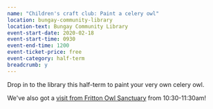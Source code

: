 ```yaml
---
name: "Children's craft club: Paint a celery owl"
location: bungay-community-library
location-text: Bungay Community Library
event-start-date: 2020-02-18
event-start-time: 0930
event-end-time: 1200
event-ticket-price: free
event-category: half-term
breadcrumb: y
---
```


Drop in to the library this half-term to paint your very own celery owl.

We've also got a [visit from Fritton Owl Sanctuary](/events/bungay-2020-02-18-owl-visit/) from 10:30-11:30am!

